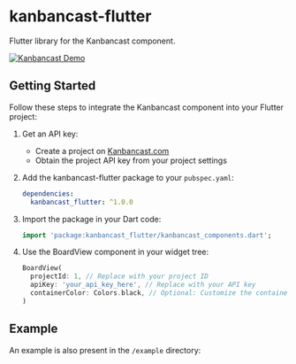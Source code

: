 # kanbancast-flutter

Flutter library for the Kanbancast component.

[![Kanbancast Demo](https://img.youtube.com/vi/c-vy1NnB4Os/0.jpg)](https://www.youtube.com/shorts/c-vy1NnB4Os)

## Getting Started

Follow these steps to integrate the Kanbancast component into your Flutter project:

1. Get an API key:
   - Create a project on [Kanbancast.com](https://kanbancast.com)
   - Obtain the project API key from your project settings

2. Add the kanbancast-flutter package to your `pubspec.yaml`:
   ```yaml
   dependencies:
     kanbancast_flutter: ^1.0.0
   ```

3. Import the package in your Dart code:
   ```dart
   import 'package:kanbancast_flutter/kanbancast_components.dart';
   ```

4. Use the BoardView component in your widget tree:
   ```dart
   BoardView(
     projectId: 1, // Replace with your project ID
     apiKey: 'your_api_key_here', // Replace with your API key
     containerColor: Colors.black, // Optional: Customize the container color
   )
   ```

## Example

An example is also present in the `/example` directory:
